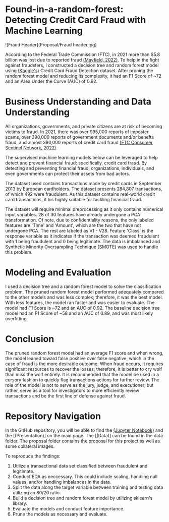 # Found-in-a-random-forest: Detecting Credit Card Fraud with Machine Learning


![Fraud Header](Proposal/Fraud header.jpg)


According to the Federal Trade Commission (FTC), in 2021 more than $5.8 billion was lost due to reported fraud [(Mayfield, 2022)](https://www.ftc.gov/news-events/news/press-releases/2022/02/new-data-shows-ftc-received-28-million-fraud-reports-consumers-2021-0). To help in the fight against fraudsters, I constructed a decision tree and random forest model using [(Kaggle's)](https://www.kaggle.com/datasets/mlg-ulb/creditcardfraud?datasetId=310&sortBy=voteCount) Credit Card Fraud Detection dataset. After pruning the random forest model and reducing its complexity, it had an F1 Score of ~72 and an Area Under the Curve (AUC) of 0.92. 

# Business Understanding and Data Understanding
All organizations, governments, and private citizens are at risk of becoming victims to fraud. In 2021, there was over 995,000 reports of imposter scams, over 390,000 reports of government documents and/or benefts fraud, and almost 390,000 reports of credit card fraud [(FTC Consumer Sentinel Network, 2022)](https://public.tableau.com/app/profile/federal.trade.commission/viz/TheBigViewAllSentinelReports/TrendsOverTime).

The supervised machine learning models below can be leveraged to help detect and prevent financial fraud; specifically, credit card fraud. By detecting and preventing financial fraud, organizations, individuals, and even governments can protect their assets from bad actors.

The dataset used contains transactions made by credit cards in September 2013 by European cardholders. The dataset presents 284,807 transactions, of which 492 were fraudulent. As this dataset contains real-world credit card transactions, it his highly suitable for tackling financial fraud.

The dataset will require minimal preprocessing as it only contains numerical input variables. 28 of 30 features have already undergone a PCA transformation. Of note, due to confidentiality reasons, the only labeled features are 'Time' and 'Amount', which are the two that have not undergone PCA. The rest are labeled as V1 - V28. Feature 'Class' is the response variable as it indicates if the transaction was deemed fraudulent with 1 being fraudulent and 0 being legitimate. The data is imbalanced and Synthetic Minority Oversampling Technique (SMOTE) was used to handle this problem.


# Modeling and Evaluation
I used a decision tree and a random forest model to solve the classification problem. The pruned random forest model performed adequately compared to the other models and was less complex; therefore, it was the best model. With less features, the model ran faster and was easier to evaluate. The model had F1 Score is ~72 and an AUC of 0.92. The baseline decision tree model had an F1 Score of ~58 and an AUC of 0.89, and was most likely overfitting.


# Conclusion
The pruned random forest model had an average F1 score and when wrong, the model leaned toward false positive over false negative, which in the case of fraud is the more desirable outcome. When fraud occurs, it requires significant resources to recover the losses; therefore, it is better to cry wolf than miss the wolf entirely. It is recommended that the model be used in a cursory fashion to quickly flag transactions actions for further review. The role of the model is not to serve as the jury, judge, and executioner, but rather, serve as a tool for investigators to more efficiently review transactions and be the first line of defense against fraud.

# Repository Navigation
In the GitHub repository, you will be able to find the [(Jupyter Notebook)](notebook.ipynb) and the [(Presentation)] on the main page. The [(Data)] can be found in the data folder. The proposal folder contains the proposal for this project as well as some collateral images.

To reproduce the findings:
1. Utilize a transactional data set classified between fraudulent and legitimate.
2. Conduct EDA as neccessary. This could include scaling, handling null values, and/or handling imbalances in the data.
3. Split the data along the target variable between training and testing data utilizing an 80/20 ratio.
4. Build a decision tree and random forest model by utilizing sklearn's library.
5. Evaluate the models and conduct feature importance.
6. Prune the models as necessary and evaluate.
